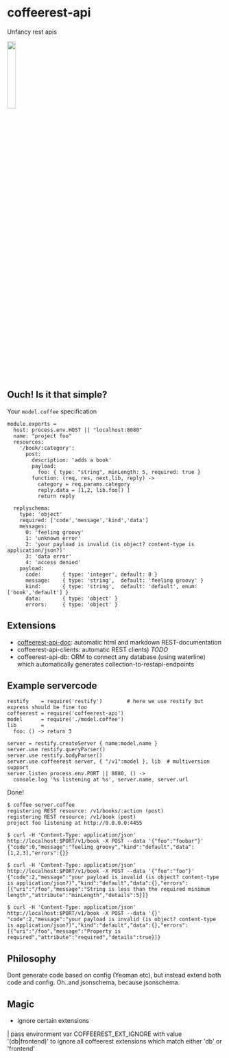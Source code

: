 coffeerest-api
==============
Unfancy rest apis

<img alt="" src="https://github.com/coderofsalvation/coffeerest-api/raw/master/coffeerest.png" width="20%" />

## Ouch! Is it that simple?

Your `model.coffee` specification 

    module.exports = 
      host: process.env.HOST || "localhost:8080"
      name: "project foo"
      resources:
        '/book/:category':
          post:
            description: 'adds a book'
            payload:
              foo: { type: "string", minLength: 5, required: true }
            function: (req, res, next,lib, reply) ->
              category = req.params.category
              reply.data = [1,2, lib.foo() ]
              return reply 
              
      replyschema:
        type: 'object'
        required: ['code','message','kind','data']
        messages:
          0: 'feeling groovy'
          1: 'unknown error'
          2: 'your payload is invalid (is object? content-type is application/json?)'                                                                                           
          3: 'data error'
          4: 'access denied'
        payload:
          code:       { type: 'integer', default: 0 }
          message:    { type: 'string',  default: 'feeling groovy' }
          kind:       { type: 'string',  default: 'default', enum: ['book','default'] }
          data:       { type: 'object' }
          errors:     { type: 'object' }
## Extensions 

* [coffeerest-api-doc](https://www.npmjs.com/package/coffeerest-api-doc): automatic html and markdown REST-documentation
* coffeerest-api-clients:  automatic REST clients) *TODO*
* coffeerest-api-db: ORM to connect any database (using waterline) which automatically generates collection-to-restapi-endpoints 

## Example servercode 

    restify    = require('restify')        # here we use restify but express should be fine too
    coffeerest = require('coffeerest-api')
    model      = require('./model.coffee')
    lib        = 
      foo: () -> return 3

    server = restify.createServer { name:model.name }
    server.use restify.queryParser()
    server.use restify.bodyParser()
    server.use coffeerest server, { "/v1":model }, lib  # multiversion support
    server.listen process.env.PORT || 8080, () ->
      console.log '%s listening at %s', server.name, server.url

Done!

    $ coffee server.coffee
    registering REST resource: /v1/books/:action (post)
    registering REST resource: /v1/book (post)
    project foo listening at http://0.0.0.0:4455

    $ curl -H 'Content-Type: application/json' http://localhost:$PORT/v1/book -X POST --data '{"foo":"foobar"}'
    {"code":0,"message":"feeling groovy","kind":"default","data":[1,2,3],"errors":{}}

    $ curl -H 'Content-Type: application/json' http://localhost:$PORT/v1/book -X POST --data '{"foo":"foo"}'
    {"code":2,"message":"your payload is invalid (is object? content-type is application/json?)","kind":"default","data":{},"errors":[{"uri":"/foo","message":"String is less than the required minimum length","attribute":"minLength","details":5}]}
    
    $ curl -H 'Content-Type: application/json' http://localhost:$PORT/v1/book -X POST --data '{}'
    "code":2,"message":"your payload is invalid (is object? content-type is application/json?)","kind":"default","data":{},"errors":[{"uri":"/foo","message":"Property is required","attribute":"required","details":true}]}

## Philosophy

Dont generate code based on config (Yeoman etc), but instead extend both code and config.
Oh..and jsonschema, because jsonschema.

## Magic 

* ignore certain extensions 

| pass environment var COFFEEREST_EXT_IGNORE with value '(db|frontend)' to ignore all coffeerest extensions which match either 'db' or 'frontend'

